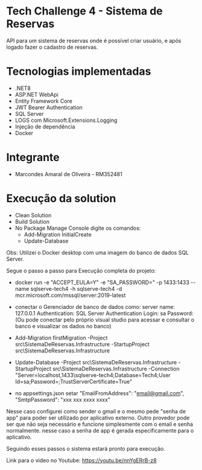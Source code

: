 
# Tech Challenge 4 - Sistema de Reservas
API para um sistema de reservas onde é possível criar usuário, e após logado fazer o cadastro de reservas.

# Tecnologias implementadas
- .NET8
- ASP.NET WebApi
- Entity Framework Core
- JWT Bearer Authentication
- SQL Server
- LOGS com Microsoft.Extensions.Logging 
- Injeção de dependência
- Docker

# Integrante
- Marcondes Amaral de Oliveira - RM352481

# Execução da solution
- Clean Solution
- Build Solution
- No Package Manage Console digite os comandos:
    - Add-Migration InitialCreate
    - Update-Database


Obs: Utilizei o Docker desktop com uma imagem do banco de dados SQL Server.

Segue o passo a passo para Execução completa do projeto:

- docker run -e "ACCEPT_EULA=Y" -e "SA_PASSWORD=<S3Nh4F0rT3>" -p 1433:1433 --name sqlserve-tech4 -h sqlserve-tech4 -d mcr.microsoft.com/mssql/server:2019-latest

- conectar o Gerenciador de banco de dados como:
server name: 127.0.0.1
Authentication: SQL Server Authentication
Login: sa
Password: <S3Nh4F0rT3>
(Ou pode conectar pelo próprio visual studio para acessar e consultar o banco e visualizar os dados no banco)

- Add-Migration firstMigration -Project src\SistemaDeReservas.Infrastructure -StartupProject src\SistemaDeReservas.Infrastructure

- Update-Database -Project src\SistemaDeReservas.Infrastructure -StartupProject src\SistemaDeReservas.Infrastructure -Connection "Server=localhost,1433\\sqlserve-tech4;Database=Tech4;User Id=sa;Password=<S3Nh4F0rT3>;TrustServerCertificate=True"

- no appsettings.json setar
"EmailFromAddress": "email@gmail.com",
"SmtpPassword": "xxx xxx xxxx xxxx"

Nesse caso configurei como sender o gmail e o mesmo pede "senha de app" para poder ser utilizado por aplicativo externo. Outro provedor pode ser que não seja necessário e funcione simplesmente com o email e senha normalmente.  nesse caso a senha de app é gerada especificamente para o aplicativo.

Seguindo esses passos o sistema estará pronto para execução.

Link para o video no Youtube: https://youtu.be/nnYgERrB-z8

